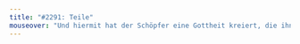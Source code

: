 ```yaml
---
title: "#2291: Teile"
mouseover: "Und hiermit hat der Schöpfer eine Gottheit kreiert, die ihn selbst ersann."
---
```

